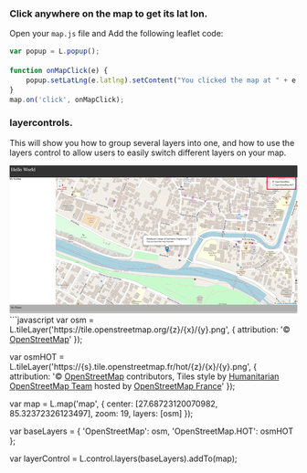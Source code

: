 ### Click anywhere on the map to get its lat lon.

Open your `map.js` file and Add the following leaflet code:

```javascript
var popup = L.popup();

function onMapClick(e) {
	popup.setLatLng(e.latlng).setContent("You clicked the map at " + e.latlng.toString()).openOn(map);
}
map.on('click', onMapClick);
```

### layercontrols.
This will show you how to group several layers into one, and how to use the layers control to allow users to easily switch different layers on your map.

<img src="images/layers Control.png">
```javascript
var osm = L.tileLayer('https://tile.openstreetmap.org/{z}/{x}/{y}.png', {
	attribution: '&copy; <a href="http://www.openstreetmap.org/copyright">OpenStreetMap</a>'
});

var osmHOT = L.tileLayer('https://{s}.tile.openstreetmap.fr/hot/{z}/{x}/{y}.png', {
	attribution: '&copy; <a href="https://www.openstreetmap.org/copyright">OpenStreetMap</a> contributors, Tiles style by <a href="https://www.hotosm.org/" target="_blank">Humanitarian OpenStreetMap Team</a> hosted by <a href="https://openstreetmap.fr/" target="_blank">OpenStreetMap France</a>'
});

var map = L.map('map', {
	center: [27.68723120070982, 85.32372326123497],
	zoom: 19,
	layers: [osm]
});

var baseLayers = {
	'OpenStreetMap': osm,
	'OpenStreetMap.HOT': osmHOT
};


var layerControl = L.control.layers(baseLayers).addTo(map);
```
